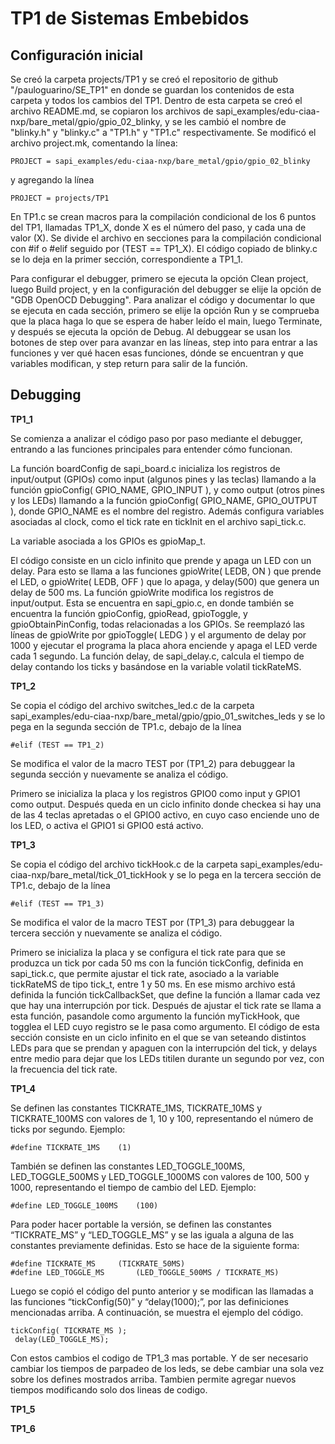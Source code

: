 ﻿# TP1 de Sistemas Embebidos

## Configuración inicial

Se creó la carpeta projects/TP1 y se creó el repositorio de github "/pauloguarino/SE_TP1" en donde se guardan los contenidos de esta carpeta y todos los cambios del TP1.
Dentro de esta carpeta se creó el archivo README.md, se copiaron los archivos de sapi_examples/edu-ciaa-nxp/bare_metal/gpio/gpio_02_blinky, y se les cambió el nombre de "blinky.h" y "blinky.c" a "TP1.h" y "TP1.c" respectivamente.
Se modificó el archivo project.mk, comentando la línea:
```
PROJECT = sapi_examples/edu-ciaa-nxp/bare_metal/gpio/gpio_02_blinky
```
y agregando la línea
```
PROJECT = projects/TP1
```
En TP1.c se crean macros para la compilación condicional de los 6 puntos del TP1, llamadas TP1_X, donde X es el número del paso, y cada una de valor (X). Se divide el archivo en secciones para la compilación condicional con #if o #elif seguido por (TEST == TP1_X). El código copiado de blinky.c se lo deja en la primer sección, correspondiente a TP1_1.

Para configurar el debugger, primero se ejecuta la opción Clean project, luego Build project, y en la configuración del debugger se elije la opción de "GDB OpenOCD Debugging".
Para analizar el código y documentar lo que se ejecuta en cada sección, primero se elije la opción Run y se comprueba que la placa haga lo que se espera de haber leído el main, luego Terminate, y después se ejecuta la opción de Debug. Al debuggear se usan los botones de step over para avanzar en las líneas, step into para entrar a las funciones y ver qué hacen esas funciones, dónde se encuentran y que variables modifican, y step return para salir de la función.

## Debugging

**TP1_1**

Se comienza a analizar el código paso por paso mediante el debugger, entrando a las funciones principales para entender cómo funcionan.

La función boardConfig de sapi_board.c inicializa los registros de input/output (GPIOs) como input (algunos pines y las teclas) llamando a la función gpioConfig( GPIO_NAME, GPIO_INPUT ), y como output (otros pines y los LEDs) llamando a la función gpioConfig( GPIO_NAME, GPIO_OUTPUT ), donde GPIO_NAME es el nombre del registro. Además configura variables asociadas al clock, como el tick rate en tickInit en el archivo sapi_tick.c.

La variable asociada a los GPIOs es gpioMap_t.

El código consiste en un ciclo infinito que prende y apaga un LED con un delay. Para esto se llama a las funciones gpioWrite( LEDB, ON ) que prende el LED, o gpioWrite( LEDB, OFF ) que lo apaga, y delay(500) que genera un delay de 500 ms. La función gpioWrite modifica los registros de input/output. Esta se encuentra en sapi_gpio.c, en donde también se encuentra la función gpioConfig, gpioRead, gpioToggle, y gpioObtainPinConfig, todas relacionadas a los GPIOs. Se reemplazó las líneas de gpioWrite por gpioToggle( LEDG ) y el argumento de delay por 1000 y ejecutar el programa la placa ahora enciende y apaga el LED verde cada 1 segundo. La función delay, de sapi_delay.c, calcula el tiempo de delay contando los ticks y basándose en la variable volatil tickRateMS.

**TP1_2**

Se copia el código del archivo switches_led.c de la carpeta sapi_examples/edu-ciaa-nxp/bare_metal/gpio/gpio_01_switches_leds y se lo pega en la segunda sección de TP1.c, debajo de la línea
```
#elif (TEST == TP1_2)
```
Se modifica el valor de la macro TEST por (TP1_2) para debuggear la segunda sección y nuevamente se analiza el código.

Primero se inicializa la placa y los registros GPIO0 como input y GPIO1 como output. Después queda en un ciclo infinito donde checkea si hay una de las 4 teclas apretadas o el GPIO0 activo, en cuyo caso enciende uno de los LED, o activa el GPIO1 si GPIO0 está activo.

**TP1_3**

Se copia el código del archivo tickHook.c de la carpeta sapi_examples/edu-ciaa-nxp/bare_metal/tick_01_tickHook y se lo pega en la tercera sección de TP1.c, debajo de la línea
```
#elif (TEST == TP1_3)
```
Se modifica el valor de la macro TEST por (TP1_3) para debuggear la tercera sección y nuevamente se analiza el código.

Primero se inicializa la placa y se configura el tick rate para que se produzca un tick por cada 50 ms con la función tickConfig, definida en sapi_tick.c, que permite ajustar el tick rate, asociado a la variable tickRateMS de tipo tick_t, entre 1 y 50 ms. En ese mismo archivo está definida la función tickCallbackSet, que define la función a llamar cada vez que hay una interrupción por tick. Después de ajustar el tick rate se llama a esta función, pasandole como argumento la función myTickHook, que togglea el LED cuyo registro se le pasa como argumento. El código de esta sección consiste en un ciclo infinito en el que se van seteando distintos LEDs para que se prendan y apaguen con la interrupción del tick, y delays entre medio para dejar que los LEDs titilen durante un segundo por vez, con la frecuencia del tick rate.

**TP1_4**

Se definen las constantes TICKRATE_1MS, TICKRATE_10MS y TICKRATE_100MS con valores de 1, 10 y 100, representando el número de ticks por segundo. Ejemplo:
```
#define TICKRATE_1MS	(1)
```
También se definen las constantes LED_TOGGLE_100MS, LED_TOGGLE_500MS y LED_TOGGLE_1000MS con valores de 100, 500 y 1000, representando el tiempo de cambio del LED. Ejemplo:
```
#define LED_TOGGLE_100MS	(100)
```

Para poder hacer portable la versión, se definen las constantes “TICKRATE_MS” y “LED_TOGGLE_MS” y se las iguala a alguna de las constantes previamente definidas. Esto se hace de la siguiente forma:
```
#define TICKRATE_MS		(TICKRATE_50MS)	
#define LED_TOGGLE_MS		(LED_TOGGLE_500MS / TICKRATE_MS)  
```
Luego se copió el código del punto anterior y se modifican las llamadas a las funciones “tickConfig(50)” y “delay(1000);”, por las definiciones mencionadas arriba. A continuación, se muestra el ejemplo del código. 
```
tickConfig( TICKRATE_MS );	
 delay(LED_TOGGLE_MS);
```
Con estos cambios el codigo de TP1_3 mas portable. Y de ser necesario cambiar los tiempos de parpadeo de los leds, se debe cambiar una sola vez sobre los defines mostrados arriba. Tambien permite agregar nuevos tiempos modificando solo dos lineas de codigo. 


**TP1_5**



**TP1_6**

